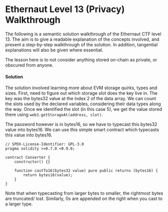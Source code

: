 # Ethernaut Level 13 (Privacy) Walkthrough

The following is a semantic solution walkthrough of the Ethernaut CTF level 13. The aim is to give a readable explanation of the concepts involved, and present a step-by-step walkthrough of the solution. In addition, tangential explanations will also be given where essential.

The lesson here is to not consider anything stored on-chain as private, or obscured from anyone.

#### Solution

The solution involved learning more about EVM storage quirks, types and sizes. First, need to figure out which storage slot does the key live in. The key was the bytes32 value at the index 2 of the data array. We can count the slots used by the declared variables, considering their data types along the way. Once we identified the slot (in this case 5), we get the value stored there using `web3.getStorageAt(address, slot)`.

The password however is in bytes16, so we have to typecast this bytes32 value into bytes16. We can use this simple smart contract which typecasts this value into bytes16.

```
// SPDX-License-Identifier: GPL-3.0
pragma solidity >=0.7.0 <0.9.0;

contract Converter {
    constructor() {}

    function castTo16(bytes32 value) pure public returns (bytes16) {
        return bytes16(value);
    }
}
```

Note that when typecasting from larger bytes to smaller, the rightmost bytes are truncated/ lost. Similarly, 0s are appended on the right when you cast to a larger type.